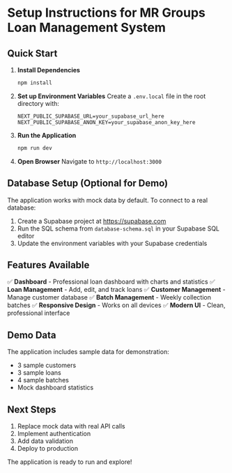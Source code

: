 # Setup Instructions for MR Groups Loan Management System

## Quick Start

1. **Install Dependencies**
   ```bash
   npm install
   ```

2. **Set up Environment Variables**
   Create a `.env.local` file in the root directory with:
   ```env
   NEXT_PUBLIC_SUPABASE_URL=your_supabase_url_here
   NEXT_PUBLIC_SUPABASE_ANON_KEY=your_supabase_anon_key_here
   ```

3. **Run the Application**
   ```bash
   npm run dev
   ```

4. **Open Browser**
   Navigate to `http://localhost:3000`

## Database Setup (Optional for Demo)

The application works with mock data by default. To connect to a real database:

1. Create a Supabase project at https://supabase.com
2. Run the SQL schema from `database-schema.sql` in your Supabase SQL editor
3. Update the environment variables with your Supabase credentials

## Features Available

✅ **Dashboard** - Professional loan dashboard with charts and statistics
✅ **Loan Management** - Add, edit, and track loans
✅ **Customer Management** - Manage customer database
✅ **Batch Management** - Weekly collection batches
✅ **Responsive Design** - Works on all devices
✅ **Modern UI** - Clean, professional interface

## Demo Data

The application includes sample data for demonstration:
- 3 sample customers
- 3 sample loans
- 4 sample batches
- Mock dashboard statistics

## Next Steps

1. Replace mock data with real API calls
2. Implement authentication
3. Add data validation
4. Deploy to production

The application is ready to run and explore!

